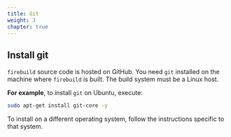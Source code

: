 ```yaml
---
title: Git
weight: 3
chapter: true
---
```


## Install git

`firebuild` source code is hosted on GitHub. You need `git` installed on the machine where `firebuild` is built. The build system must be a Linux host.

**For example**, to install `git` on Ubuntu, execute:

```sh
sudo apt-get install git-core -y
```

To install on a different operating system, follow the instructions specific to that system.